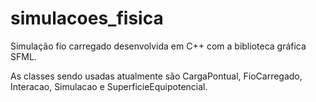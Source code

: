 # simulacoes_fisica
Simulação fio carregado desenvolvida em C++ com a biblioteca gráfica SFML.

As classes sendo usadas atualmente são CargaPontual, FioCarregado, Interacao, Simulacao e SuperficieEquipotencial.

